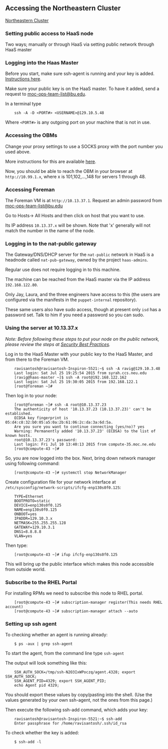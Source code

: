 ## Accessing the Northeastern Cluster
[Northeastern Cluster](Northeastern-Cluster.html)

### Setting public access to HaaS node
Two ways; manually or through HaaS via setting public network through HaaS master

### Logging into the Haas Master
Before you start, make sure ssh-agent is running and your key is added.  [Instructions here](#sshagent).

Make sure your public key is on the HaaS master.  To have it added, send a request to moc-ops-team-list@bu.edu.

In a terminal type
```shell
    ssh -A -D <PORT#> <USERNAME>@129.10.5.48
```
Where `<PORT#>` is any outgoing port on your machine that is not in use.

### Accessing the OBMs
Change your proxy settings to use a SOCKS proxy with the port number you used above.

More instructions for this are available [here](../../openstack/Access-the-OpenStack-dashboard.html).

Now, you should be able to reach the OBM in your browser at `http://10.99.1.x`, where x is 101,102,...,148 for servers 1 through 48.

### Accessing Foreman
The Foreman VM is at `http://10.13.37.1`.  Request an admin password from moc-ops-team-list@bu.edu

Go to Hosts-> All Hosts and then click on host that you want to use.

Its IP address `10.13.37.x` will be shown.  Note that 'x' generally will not match the number in the name of the node.

### Logging in to the nat-public gateway
The Gateway/DNS/DHCP server for the `nat-public` network in HaaS is a headnode called `nat-pub-gateway`, owned by the project `haas-admins`.

Regular use does not require logging in to this machine.

The machine can be reached from the HaaS master via the IP address `192.168.122.80`.

Only Jay, Laura, and the three engineers have access to this (the users are configured via the manifests in the `puppet-internal` repository). 

These same users also have sudo access, though at present only `isd` has a password set. Talk to him if you need a password so you can sudo.

### Using the server at 10.13.37.x
*Note: Before following these steps to put your node on the public network, please review the steps at 
[Security Best Practices](../../how-tos/Security-Install-Best-Practices.html).*

Log in to the HaaS Master with your public key to the HaaS Master, and from there to the Foreman VM.
```shell
    ravisantosh@ravisantosh-Inspiron-5521:~$ ssh -A ravig@129.10.3.48
    Last login: Sat Jul 25 19:25:54 2015 from syrah.ccs.neu.edu
    [ravig@haas-master ~]$ ssh -A root@192.168.122.162
    Last login: Sat Jul 25 19:30:05 2015 from 192.168.122.1
    [root@foreman ~]#
```
Then log in to your node:
```shell
    [root@foreman ~]# ssh -A root@10.13.37.23
    The authenticity of host '10.13.37.23 (10.13.37.23)' can't be established.
    ECDSA key fingerprint is 05:d4:c8:32:b0:05:a5:0a:2b:61:06:2c:da:3a:6d:5a.
    Are you sure you want to continue connecting (yes/no)? yes
    Warning: Permanently added '10.13.37.23' (ECDSA) to the list of known hosts.
    root@10.13.37.23's password:
    Last login: Fri Jul 10 13:40:13 2015 from compute-35.moc.ne.edu
    [root@compute-43 ~]#
```
So, you are now logged into the box. Next, bring down network manager using following command:
```shell
    [root@compute-43 ~]# systemctl stop NetworkManager
```

Create configuration file for your network interface at `/etc/sysconfig/network-scripts/ifcfg-enp130s0f0.125`:
```shell
    TYPE=Ethernet
    BOOTPROTO=static
    DEVICE=enp130s0f0.125
    NAME=enp130s0f0.125
    ONBOOT=yes
    IPADDR=129.10.3.x
    NETMASK=255.255.255.128
    GATEWAY=129.10.3.1
    DNS1=8.8.8.8
    VLAN=yes
```
Then type:
```shell
    [root@compute-43 ~]# ifup ifcfg-enp130s0f0.125
```
This will bring up the public interface which makes this node accessible from outside world.

### Subscribe to the RHEL Portal
For installing RPMs we need to subscribe this node to RHEL portal.
```shell
    [root@compute-43 ~]# subscription-manager register(This needs RHEL account)
    [root@compute-43 ~]# subscription-manager attach --auto
```
### Setting up ssh agent
To checking whether an agent is running already:
```shell
    $ ps -aux | grep ssh-agent
```
To start the agent, from the command line type `ssh-agent`

The output will look something like this:
```shell
    SSH_AUTH_SOCK=/tmp/ssh-N2O3IxWPoczq/agent.4328; export SSH_AUTH_SOCK;
    SSH_AGENT_PID=4329; export SSH_AGENT_PID;
    echo Agent pid 4329;
```
You should export these values by copy/pasting into the shell.  (Use the values generated by your own ssh-agent, not the ones from this page.)

Then execute the following ssh-add command, which adds your key:
```shell
    ravisantosh@ravisantosh-Inspiron-5521:~$ ssh-add
    Enter passphrase for /home/ravisantosh/.ssh/id_rsa
```
To check whether the key is added:
```shell
    $ ssh-add -l
```
